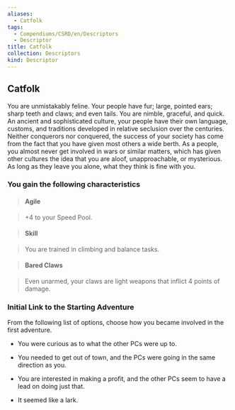 ```yaml
---
aliases:
  - Catfolk
tags:
  - Compendiums/CSRD/en/Descriptors
  - Descriptor
title: Catfolk
collection: Descriptors
kind: Descriptor
---
```

## Catfolk    
You are unmistakably feline. Your people have fur; large, pointed ears; sharp teeth and claws; and even tails. You are nimble, graceful, and quick. An ancient and sophisticated culture, your people have their own language, customs, and traditions developed in relative seclusion over the centuries. Neither conquerors nor conquered, the success of your society has come from the fact that you have given most others a wide berth. As a people, you almost never get involved in wars or similar matters, which has given other cultures the idea that you are aloof, unapproachable, or mysterious. As long as they leave you alone, what they think is fine with you.  
### You gain the following characteristics    
> #### Agile  
> +4 to your Speed Pool.    
  
> #### Skill  
> You are trained in climbing and balance tasks.    
  
> #### Bared Claws  
> Even unarmed, your claws are light weapons that inflict 4 points of damage.    
  
### Initial Link to the Starting Adventure    
From the following list of options, choose how you became involved in the first adventure.    
- You were curious as to what the other PCs were up to.    
- You needed to get out of town, and the PCs were going in the same direction as you.    
- You are interested in making a profit, and the other PCs seem to have a lead on doing just that.    
- It seemed like a lark.  